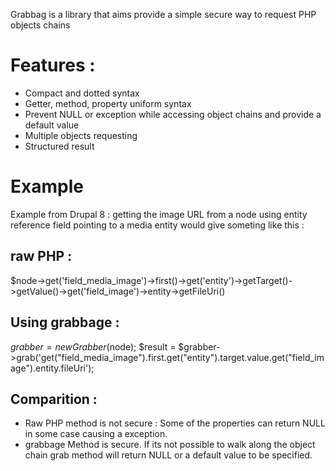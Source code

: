 Grabbag is a library that aims provide a simple secure way to request PHP objects chains

# Features :
* Compact and dotted syntax
* Getter, method, property uniform syntax
* Prevent NULL or exception while accessing object chains and provide a default value
* Multiple objects requesting
* Structured result

# Example

Example from Drupal 8 : getting the image URL from a node using entity reference field pointing to a media entity would give someting like this :

## raw PHP : 
$node->get('field_media_image')->first()->get('entity')->getTarget()->getValue()->get('field_image')->entity->getFileUri()

## Using grabbage : 
$grabber = new Grabber($node);
$result = $grabber->grab('get("field_media_image").first.get("entity").target.value.get("field_image").entity.fileUri');

## Comparition : 
* Raw PHP method is not secure : Some of the properties can return NULL in some case causing a exception.
* grabbage Method is secure. If its not possible to walk along the object chain grab method will return NULL or a default value to be specified.
 